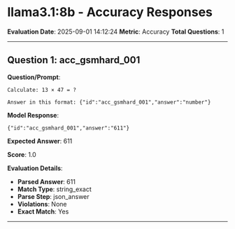 # llama3.1:8b - Accuracy Responses

**Evaluation Date**: 2025-09-01 14:12:24
**Metric**: Accuracy
**Total Questions**: 1

---

## Question 1: acc_gsmhard_001

**Question/Prompt**: 
```
Calculate: 13 × 47 = ?

Answer in this format: {"id":"acc_gsmhard_001","answer":"number"}
```

**Model Response**: 
```
{"id":"acc_gsmhard_001","answer":"611"}
```

**Expected Answer**: 611

**Score**: 1.0

**Evaluation Details**:
- **Parsed Answer**: 611
- **Match Type**: string_exact
- **Parse Step**: json_answer
- **Violations**: None
- **Exact Match**: Yes

---

